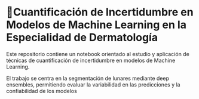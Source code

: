 # 📌Cuantificación de Incertidumbre en Modelos de Machine Learning en la Especialidad de Dermatología

Este repositorio contiene un notebook orientado al estudio y aplicación de técnicas de cuantificación de incertidumbre en modelos de Machine Learning.

El trabajo se centra en la segmentación de lunares mediante deep ensembles, permitiendo evaluar la variabilidad en las predicciones y la confiabilidad de los modelos
